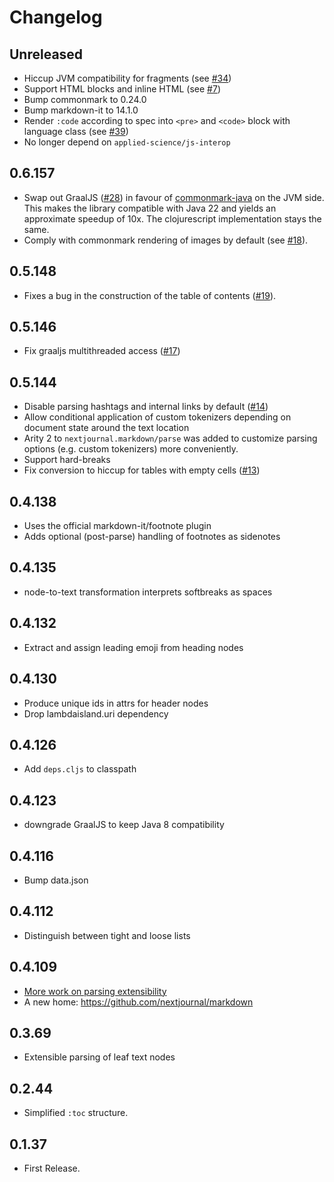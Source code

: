 # Changelog

## Unreleased

* Hiccup JVM compatibility for fragments (see [#34](https://github.com/nextjournal/markdown/issues/34))
* Support HTML blocks and inline HTML (see [#7](https://github.com/nextjournal/markdown/issues/7))
* Bump commonmark to 0.24.0
* Bump markdown-it to 14.1.0
* Render `:code` according to spec into `<pre>` and `<code>` block with language class (see [#39](https://github.com/nextjournal/markdown/issues/39))
* No longer depend on `applied-science/js-interop`

## 0.6.157

* Swap out GraalJS ([#28](https://github.com/nextjournal/markdown/issues/28)) in favour of [commonmark-java](https://github.com/commonmark/commonmark-java) on the JVM side.
  This makes the library compatible with Java 22 and yields an approximate speedup of 10x. The clojurescript implementation stays the same.
* Comply with commonmark rendering of images by default (see [#18](https://github.com/nextjournal/markdown/issues/18)).

## 0.5.148

* Fixes a bug in the construction of the table of contents ([#19](https://github.com/nextjournal/markdown/issues/19)).

## 0.5.146
* Fix graaljs multithreaded access ([#17](https://github.com/nextjournal/markdown/issues/17))

## 0.5.144
* Disable parsing hashtags and internal links by default ([#14](https://github.com/nextjournal/markdown/issues/14))
* Allow conditional application of custom tokenizers depending on document state around the text location
* Arity 2 to `nextjournal.markdown/parse` was added to customize parsing options (e.g. custom tokenizers) more conveniently.
* Support hard-breaks
* Fix conversion to hiccup for tables with empty cells ([#13](https://github.com/nextjournal/markdown/issues/13))

## 0.4.138
* Uses the official markdown-it/footnote plugin 
* Adds optional (post-parse) handling of footnotes as sidenotes

## 0.4.135
* node-to-text transformation interprets softbreaks as spaces

## 0.4.132
* Extract and assign leading emoji from heading nodes

## 0.4.130
* Produce unique ids in attrs for header nodes
* Drop lambdaisland.uri dependency

## 0.4.126
* Add `deps.cljs` to classpath

## 0.4.123
* downgrade GraalJS to keep Java 8 compatibility

## 0.4.116
* Bump data.json

## 0.4.112
* Distinguish between tight and loose lists

## 0.4.109
* [More work on parsing extensibility](https://snapshots.nextjournal.com/markdown/build/7f5c1e24aeb3842235bc6175aa55dbd9a96d25d1/index.html#/notebooks/parsing_extensibility.clj)
* A new home: https://github.com/nextjournal/markdown

## 0.3.69
* Extensible parsing of leaf text nodes

## 0.2.44
* Simplified `:toc` structure.

## 0.1.37
* First Release.
